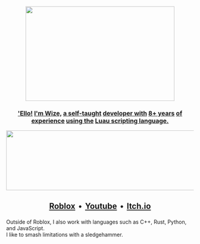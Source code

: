#

<p align="center"> <a href="#"><img width="400" height="253" src="https://github.com/user-attachments/assets/f559c1b0-d723-40e4-bc0c-45c2c73035d2"/></a> </p>

### <p align="center"> ['Ello!](# "You") [I'm Wize,](# "should") [a self-taught](# "play") [developer with](# "In") [8+ years](# "Stars") [of experience](# "and") [using the](# "Time") [Luau scripting language.](# "now!") </p>

<p align="center"> <a href="#"><img width="960" height="160" src="https://github.com/user-attachments/assets/a369f3dc-cbfc-43fb-8ecb-a06cd2b140be"/></a> </p>

## <p align="center"> [Roblox](https://www.roblox.com/users/1341839736)  •  [Youtube](https://youtube.com/LiterallyWize)  •  [Itch.io](https://literallywize.itch.io/) </p>

Outside of Roblox, I also work with languages such as C++, Rust, Python, and JavaScript.
<br>I like to smash limitations with a sledgehammer.
